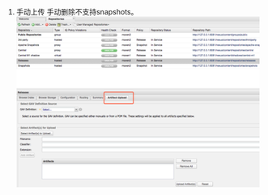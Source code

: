 1. 手动上传  手动删除不支持snapshots。
![](https://github.com/lwwjxz/Blogs/blob/master/image/WX20180621-104936.png)
